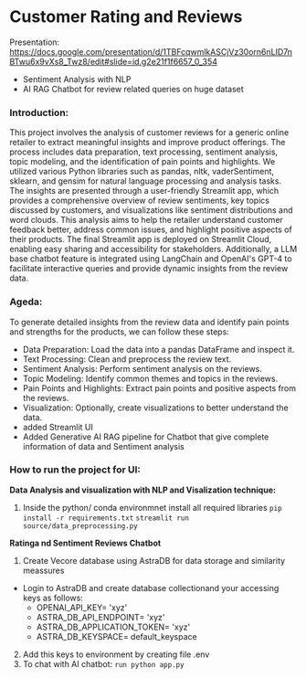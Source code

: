 # Customer Rating and Reviews 
Presentation:
https://docs.google.com/presentation/d/1TBFcqwmlkASCjVz30orn6nLID7nBTwu6x9vXs8_Twz8/edit#slide=id.g2e21f1f6657_0_354


- Sentiment Analysis with NLP 
- AI RAG Chatbot for review related queries on huge dataset

### Introduction:
This project involves the analysis of customer reviews for a generic online retailer to extract meaningful insights and improve product offerings. The process includes data preparation, text processing, sentiment analysis, topic modeling, and the identification of pain points and highlights. We utilized various Python libraries such as pandas, nltk, vaderSentiment, sklearn, and gensim for natural language processing and analysis tasks. The insights are presented through a user-friendly Streamlit app, which provides a comprehensive overview of review sentiments, key topics discussed by customers, and visualizations like sentiment distributions and word clouds. This analysis aims to help the retailer understand customer feedback better, address common issues, and highlight positive aspects of their products. The final Streamlit app is deployed on Streamlit Cloud, enabling easy sharing and accessibility for stakeholders.
Additionally, a LLM base chatbot feature is integrated using LangChain and OpenAI's GPT-4 to facilitate interactive queries and provide dynamic insights from the review data.

### Ageda:

To generate detailed insights from the review data and identify pain points and strengths for the products, we can follow these steps:
- Data Preparation: Load the data into a pandas DataFrame and inspect it.
- Text Processing: Clean and preprocess the review text.
- Sentiment Analysis: Perform sentiment analysis on the reviews.
- Topic Modeling: Identify common themes and topics in the reviews.
- Pain Points and Highlights: Extract pain points and positive aspects from the reviews.
- Visualization: Optionally, create visualizations to better understand the data.
- added Streamlit UI
- Added Generative AI RAG pipeline for Chatbot that give complete information of data and Sentiment analysis


### How to run the project for UI:

**Data Analysis and visualization with NLP and Visalization technique:**
1. Inside the python/ conda environmnet install all required libraries
`
pip install -r requirements.txt
`
`
streamlit run source/data_preprocessing.py
`

**Ratinga nd Sentiment Reviews Chatbot**

1. Create Vecore database using AstraDB for data storage and similarity meassures
- Login to AstraDB and create database collectionand your accessing keys as follows:
    - OPENAI_API_KEY= 'xyz'
    - ASTRA_DB_API_ENDPOINT= 'xyz'
    - ASTRA_DB_APPLICATION_TOKEN= 'xyz'
    - ASTRA_DB_KEYSPACE= default_keyspace

2. Add this keys to environment by creating file .env
3. To chat with AI chatbot:
`
run python app.py
`

